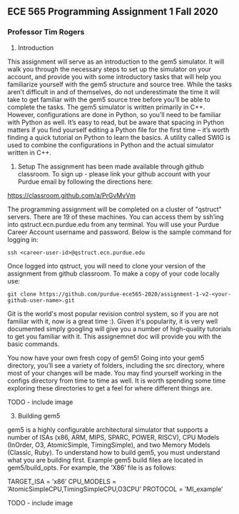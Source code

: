 ## ECE 565 Programming Assignment 1 Fall 2020
### Professor Tim Rogers

1. Introduction
 
 This assignment will serve as an introduction to the gem5 simulator. It will walk you through the necessary steps to set up the simulator on your account, and provide you with some introductory tasks that will help you familiarize yourself with the gem5 structure and source tree. While the tasks aren’t difficult in and of themselves, do not underestimate the time it will take to get familiar with the gem5 source tree before you’ll be able to complete the tasks.
 The gem5 simulator is written primarily in C++. However, configurations are done in Python, so you’ll need to be familiar with Python as well. It’s easy to read, but be aware that spacing in Python matters if you find yourself editing a Python file for the first time – it’s worth finding a quick tutorial on Python to learn the basics. A utility called SWIG is used to combine the configurations in Python and the actual simulator written in C++.
 
1. Setup
 The assignment has been made available through github classroom. To sign up - please link your github account with your Purdue email by following the directions here:
 
  https://classroom.github.com/a/PrGvMvVm
 
 The programming assignment will be completed on a cluster of "qstruct" servers. There are 19 of these machines. You can access them by ssh’ing into qstruct.ecn.purdue.edu from any terminal. You will use your Purdue Career Account username and password. Below is the sample command for logging in:
 
  ```console
  ssh <career-user-id>@qstruct.ecn.purdue.edu
  ```
 
  Once logged into qstruct, you will need to clone your version of the assignment from github classroom.
  To make a copy of your code locally use:
 
  ```console
  git clone https://github.com/purdue-ece565-2020/assignment-1-v2-<your-github-user-name>.git
  ```
 
  Git is the world's most popular revision control system, so if you are not familiar with it, now is a great time :).
  Given it's popularity, it is very well documented simply googling will give you a number of high-quality tutorials to get you familiar with it. This assignemnet doc will provide you with the basic commands.
 
  You now have your own fresh copy of gem5! Going into your gem5 directory, you’ll see a variety of folders, including the src directory, where most of your changes will be made. You may find yourself working in the configs directory from time to time as well. It is worth spending some time exploring these directories to get a feel for where different things are.
 
  TODO - include image
  
3. Building gem5
 
  gem5 is a highly configurable architectural simulator that supports a number of ISAs (x86, ARM, MIPS, SPARC, POWER, RISCV), CPU Models (InOrder, O3, AtomicSimple, TimingSimple), and two Memory Models (Classic, Ruby). To understand how to build gem5, you must understand what you are building first. Example gem5 build files are located in gem5/build_opts. For example, the ’X86’ file is as follows:
 
  TARGET_ISA = ’x86’
  CPU_MODELS = ’AtomicSimpleCPU,TimingSimpleCPU,O3CPU’
  PROTOCOL = ’MI_example’
 
 
  TODO - include image
